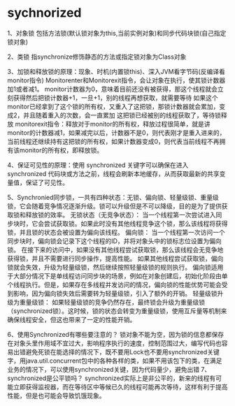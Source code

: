 # sychnorized
1、对象锁
包括方法锁(默认锁对象为this,当前实例对象)和同步代码块锁(自己指定锁对象)

2、类锁
指synchronize修饰静态的方法或指定锁对象为Class对象

3、加锁和释放锁的原理：现象、时机(内置锁this)、深入JVM看字节码(反编译看monitor指令)
Monitorenter和Monitorexit指令，会让对象在执行，使其锁计数器加1或者减1。
monitor计数器为0，意味着目前还没有被获得，那这个线程就会立刻获得然后把锁计数器+1，一旦+1，别的线程再想获取，就需要等待
如果这个monitor已经拿到了这个锁的所有权，又重入了这把锁，那锁计数器就会累加，变成2，并且随着重入的次数，会一直累加
这把锁已经被别的线程获取了，等待锁释放
monitorexit指令：释放对于monitor的所有权，释放过程很简单，就是讲monitor的计数器减1，如果减完以后，计数器不是0，则代表刚才是重入进来的，当前线程还继续持有这把锁的所有权，如果计数器变成0，则代表当前线程不再拥有该monitor的所有权，即释放锁。

4、保证可见性的原理：使用 synchronized 关键字可以确保在进入 synchronized 代码块或方法之前，线程会刷新本地缓存，从而获取最新的共享变量值，保证了可见性。

5、Synchronied同步锁，一共有四种状态：无锁、偏向锁、轻量级锁、重量级锁，它会随着竞争情况逐渐升级。锁可以升级但是不可以降级，目的是为了提供获取锁和释放锁的效率。
无锁状态（无竞争状态）：
当一个线程第一次尝试进入同步块时，它会尝试获取锁。如果此时没有其他线程竞争这个锁，那么该线程将获得锁，并且锁的状态会被设置为偏向该线程。
偏向锁：
当一个线程第一次访问一个同步块时，偏向锁会记录下这个线程的ID，并将对象头中的锁标志位设置为偏向锁。
在接下来的访问中，如果没有其他线程尝试获取锁，那么该线程会无竞争地获得锁，并且不需要进行同步操作，提高性能。
如果其他线程尝试获取锁，偏向锁就会失效，升级为轻量级锁，然后继续按照轻量级锁的规则执行。
偏向锁适用于大部分情况下是单线程访问同步块的场景，例如在对象创建后，初始化阶段由单个线程执行。但是，如果存在多线程并发访问的情况，偏向锁的性能优势可能会受到影响，因为偏向锁失效后需要转为轻量级锁，引入了额外的开销。
轻量级锁升级为重量级锁： 如果轻量级锁的竞争仍然存在，最终锁会升级为重量级锁（synchronized锁）。这时候，锁的状态会转变为重量级锁，使用互斥量等机制来确保线程安全，但这也带来了一定的性能开销。

6、使用Synchronized有哪些要注意的？
锁对象不能为空，因为锁的信息都保存在对象头里作用域不宜过大，影响程序执行的速度，控制范围过大，编写代码也容易出错避免死锁在能选择的情况下，既不要用Lock也不要用synchronized关键字，用java.util.concurrent包中的各种各样的类，如果不用该包下的类，在满足业务的情况下，可以使用synchronized关键，因为代码量少，避免出错
7、synchronized是公平锁吗？
synchronized实际上是非公平的，新来的线程有可能立即获得监视器，而在等待区中等候已久的线程可能再次等待，这样有利于提高性能，但是也可能会导致饥饿现象。


